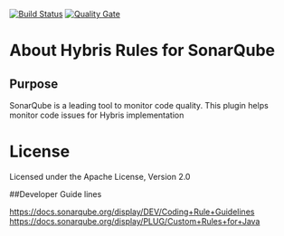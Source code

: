 
[![Build Status](https://travis-ci.org/Cognifide/AEM-Rules-for-SonarQube.svg?branch=master)](https://travis-ci.org/Cognifide/AEM-Rules-for-SonarQube)
[![Quality Gate](https://sonarqube.com/api/badges/gate?key=com.cognifide.aemrules%3Aaemrules)](https://sonarqube.com/dashboard?id=com.cognifide.aemrules%3Aaemrules)
# About Hybris Rules for SonarQube


## Purpose

SonarQube is a leading tool to monitor code quality. This plugin helps monitor code issues for Hybris implementation
 

# License
Licensed under the Apache License, Version 2.0

##Developer Guide lines

https://docs.sonarqube.org/display/DEV/Coding+Rule+Guidelines
https://docs.sonarqube.org/display/PLUG/Custom+Rules+for+Java
